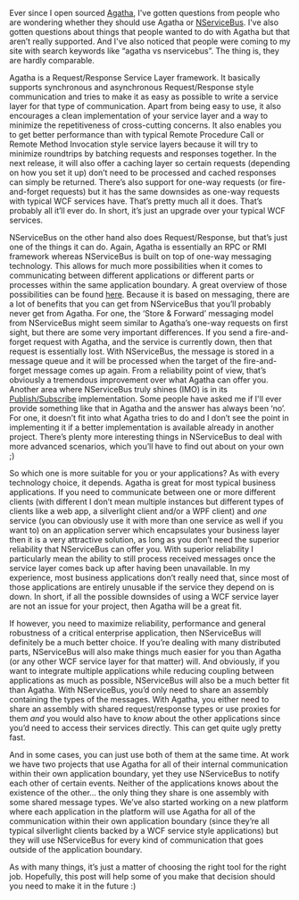 Ever since I open sourced <a href="http://code.google.com/p/agatha-rrsl/" target="_blank">Agatha</a>, I've gotten questions from people who are wondering whether they should use Agatha or <a href="http://nservicebus.com/" target="_blank">NServiceBus</a>. I've also gotten questions about things that people wanted to do with Agatha but that aren’t really supported. And I've also noticed that people were coming to my site with search keywords like “agatha vs nservicebus”. The thing is, they are hardly comparable.

Agatha is a Request/Response Service Layer framework. It basically supports synchronous and asynchronous Request/Response style communication and tries to make it as easy as possible to write a service layer for that type of communication. Apart from being easy to use, it also encourages a clean implementation of your service layer and a way to minimize the repetitiveness of cross-cutting concerns. It also enables you to get better performance than with typical Remote Procedure Call or Remote Method Invocation style service layers because it will try to minimize roundtrips by batching requests and responses together. In the next release, it will also offer a caching layer so certain requests (depending on how you set it up) don’t need to be processed and cached responses can simply be returned. There’s also support for one-way requests (or fire-and-forget requests) but it has the same downsides as one-way requests with typical WCF services have. That’s pretty much all it does. That’s probably all it’ll ever do. In short, it’s just an upgrade over your typical WCF services.

NServiceBus on the other hand also does Request/Response, but that’s just one of the things it can do. Again, Agatha is essentially an RPC or RMI framework whereas NServiceBus is built on top of one-way messaging technology. This allows for much more possibilities when it comes to communicating between different applications or different parts or processes within the same application boundary. A great overview of those possibilities can be found <a href="http://nservicebus.com/ArchitecturalPrinciples.aspx" target="_blank">here</a>. Because it is based on messaging, there are a lot of benefits that you can get from NServiceBus that you’ll probably never get from Agatha. For one, the ‘Store &amp; Forward’ messaging model from NServiceBus might seem similar to Agatha’s one-way requests on first sight, but there are some very important differences. If you send a fire-and-forget request with Agatha, and the service is currently down, then that request is essentially lost. With NServiceBus, the message is stored in a message queue and it will be processed when the target of the fire-and-forget message comes up again. From a reliability point of view, that’s obviously a tremendous improvement over what Agatha can offer you. Another area where NServiceBus truly shines (IMO) is in its <a href="http://en.wikipedia.org/wiki/Publish_subscribe" target="_blank">Publish/Subscribe</a> implementation. Some people have asked me if I'll ever provide something like that in Agatha and the answer has always been ‘no’. For one, it doesn’t fit into what Agatha tries to do and I don’t see the point in implementing it if a better implementation is available already in another project. There’s plenty more interesting things in NServiceBus to deal with more advanced scenarios, which you’ll have to find out about on your own ;)

So which one is more suitable for you or your applications? As with every technology choice, it depends. Agatha is great for most typical business applications. If you need to communicate between one or more different clients (with different I don’t mean multiple instances but different types of clients like a web app, a silverlight client and/or a WPF client) and<em> one </em>service (you can obviously use it with more than one service as well if you want to) on an application server which encapsulates your business layer then it is a very attractive solution, as long as you don’t need the superior reliability that NServiceBus can offer you. With superior reliability I particularly mean the ability to still process received messages once the service layer comes back up after having been unavailable. In my experience, most business applications don’t really need that, since most of those applications are entirely unusable if the service they depend on is down. In short, if all the possible downsides of using a WCF service layer are not an issue for your project, then Agatha will be a great fit.

If however, you need to maximize reliability, performance and general robustness of a critical enterprise application, then NServiceBus will definitely be a much better choice. If you’re dealing with many distributed parts, NServiceBus will also make things much easier for you than Agatha (or any other WCF service layer for that matter) will. And obviously, if you want to integrate multiple applications while reducing coupling between applications as much as possible, NServiceBus will also be a much better fit than Agatha. With NServiceBus, you’d only need to share an assembly containing the types of the messages. With Agatha, you either need to share an assembly with shared request/response types or use proxies for them <em>and</em> you would also have to <em>know</em> about the other applications since you’d need to access their services directly. This can get quite ugly pretty fast.

And in some cases, you can just use both of them at the same time. At work we have two projects that use Agatha for all of their internal communication within their own application boundary, yet they use NServiceBus to notify each other of certain events. Neither of the applications knows about the existence of the other… the only thing they share is one assembly with some shared message types. We’ve also started working on a new platform where each application in the platform will use Agatha for all of the communication within their own application boundary (since they’re all typical silverlight clients backed by a WCF service style applications) but they will use NServiceBus for every kind of communication that goes outside of the application boundary.

As with many things, it’s just a matter of choosing the right tool for the right job. Hopefully, this post will help some of you make that decision should you need to make it in the future :)